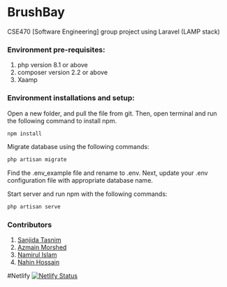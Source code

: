 # BrushBay

CSE470 [Software Engineering] group project using Laravel (LAMP stack)

### **Environment pre-requisites:**
1. php version 8.1 or above
1. composer version 2.2 or above
1. Xaamp

### **Environment installations and setup:**

Open a new folder, and pull the file from git. Then, open terminal and run the following command to install npm.

```bash
npm install
```

Migrate database using the following commands:

```bash
php artisan migrate
```

Find the .env_example file and rename to .env. Next, update your .env configuration file with appropriate database name.


Start server and run npm with the following commands:
```bash
php artisan serve
```

### **Contributors**
1. [Sanjida Tasnim](https://github.com/Sanji-chan) 
1. [Azmain Morshed](https://github.com/azmainm)
1. [Namirul Islam](https://github.com/Namirul-Islam)
1. [Nahin Hossain](https://github.com/nahin23)


#Netlify
[![Netlify Status](https://api.netlify.com/api/v1/badges/d3c09b9f-9632-465a-b718-8597ccdd7288/deploy-status)](https://app.netlify.com/sites/inspiring-tanuki-8d40a3/deploys) 

